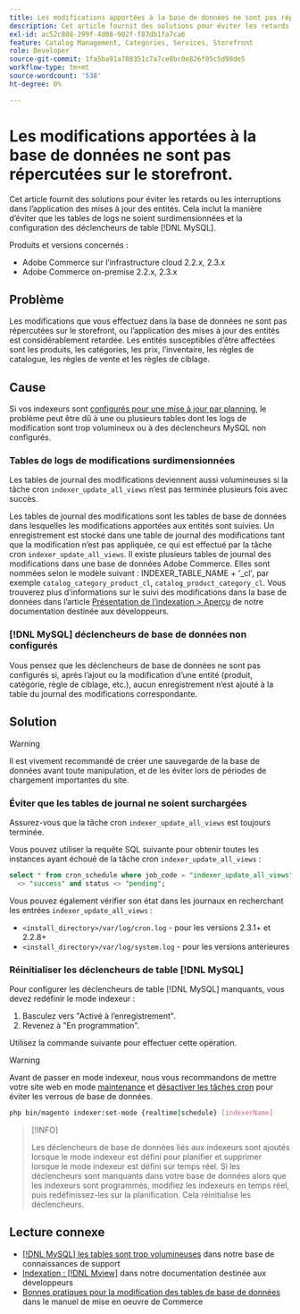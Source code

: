 ```yaml
---
title: Les modifications apportées à la base de données ne sont pas répercutées sur le storefront.
description: Cet article fournit des solutions pour éviter les retards ou les interruptions dans l’application des mises à jour des entités. Cela inclut la manière d’éviter que les tables de logs ne soient surdimensionnées et la façon de configurer les déclencheurs de table  [!DNL MySQL] .
exl-id: ac52c808-299f-4d08-902f-f87db1fa7ca6
feature: Catalog Management, Categories, Services, Storefront
role: Developer
source-git-commit: 1fa5ba91a788351c7a7ce8bc0e826f05c5d98de5
workflow-type: tm+mt
source-wordcount: '538'
ht-degree: 0%

---
```


# Les modifications apportées à la base de données ne sont pas répercutées sur le storefront.

Cet article fournit des solutions pour éviter les retards ou les interruptions dans l’application des mises à jour des entités. Cela inclut la manière d’éviter que les tables de logs ne soient surdimensionnées et la configuration des déclencheurs de table [!DNL MySQL].

Produits et versions concernés :

* Adobe Commerce sur l’infrastructure cloud 2.2.x, 2.3.x
* Adobe Commerce on-premise 2.2.x, 2.3.x

## Problème

Les modifications que vous effectuez dans la base de données ne sont pas répercutées sur le storefront, ou l’application des mises à jour des entités est considérablement retardée. Les entités susceptibles d’être affectées sont les produits, les catégories, les prix, l’inventaire, les règles de catalogue, les règles de vente et les règles de ciblage.

## Cause

Si vos indexeurs sont [ configurés pour une mise à jour par planning](https://devdocs.magento.com/guides/v2.3/config-guide/cli/config-cli-subcommands-index.html#configure-indexers), le problème peut être dû à une ou plusieurs tables dont les logs de modification sont trop volumineux ou à des déclencheurs MySQL non configurés.

### Tables de logs de modifications surdimensionnées

Les tables de journal des modifications deviennent aussi volumineuses si la tâche cron `indexer_update_all_views` n’est pas terminée plusieurs fois avec succès.

Les tables de journal des modifications sont les tables de base de données dans lesquelles les modifications apportées aux entités sont suivies. Un enregistrement est stocké dans une table de journal des modifications tant que la modification n’est pas appliquée, ce qui est effectué par la tâche cron `indexer_update_all_views`. Il existe plusieurs tables de journal des modifications dans une base de données Adobe Commerce. Elles sont nommées selon le modèle suivant : INDEXER\_TABLE\_NAME + &#39;\_cl&#39;, par exemple `catalog_category_product_cl`, `catalog_product_category_cl`. Vous trouverez plus d’informations sur le suivi des modifications dans la base de données dans l’article [Présentation de l’indexation > Aperçu](https://devdocs.magento.com/guides/v2.3/extension-dev-guide/indexing.html#m2devgde-mview) de notre documentation destinée aux développeurs.

### [!DNL MySQL] déclencheurs de base de données non configurés

Vous pensez que les déclencheurs de base de données ne sont pas configurés si, après l’ajout ou la modification d’une entité (produit, catégorie, règle de ciblage, etc.), aucun enregistrement n’est ajouté à la table du journal des modifications correspondante.

## Solution

>[!WARNING]
>
>Il est vivement recommandé de créer une sauvegarde de la base de données avant toute manipulation, et de les éviter lors de périodes de chargement importantes du site.

### Éviter que les tables de journal ne soient surchargées

Assurez-vous que la tâche cron `indexer_update_all_views` est toujours terminée.

Vous pouvez utiliser la requête SQL suivante pour obtenir toutes les instances ayant échoué de la tâche cron `indexer_update_all_views` :

```sql
select * from cron_schedule where job_code = "indexer_update_all_views" and status
  <> "success" and status <> "pending";
```

Vous pouvez également vérifier son état dans les journaux en recherchant les entrées `indexer_update_all_views` :

* `<install_directory>/var/log/cron.log` - pour les versions 2.3.1+ et 2.2.8+
* `<install_directory>/var/log/system.log` - pour les versions antérieures

### Réinitialiser les déclencheurs de table [!DNL MySQL]

Pour configurer les déclencheurs de table [!DNL MySQL] manquants, vous devez redéfinir le mode indexeur :

1. Basculez vers &quot;Activé à l’enregistrement&quot;.
1. Revenez à &quot;En programmation&quot;.

Utilisez la commande suivante pour effectuer cette opération.

>[!WARNING]
>
>Avant de passer en mode indexeur, nous vous recommandons de mettre votre site web en mode [maintenance](https://experienceleague.adobe.com/docs/commerce-operations/configuration-guide/setup/application-modes.html#maintenance-mode) et [désactiver les tâches cron](https://experienceleague.adobe.com/docs/commerce-cloud-service/user-guide/configure/app/properties/crons-property.html#disable-cron-jobs) pour éviter les verrous de base de données.

```bash
php bin/magento indexer:set-mode {realtime|schedule} [indexerName]
```

>[!INFO]
>
>Les déclencheurs de base de données liés aux indexeurs sont ajoutés lorsque le mode indexeur est défini pour planifier et supprimer lorsque le mode indexeur est défini sur temps réel. Si les déclencheurs sont manquants dans votre base de données alors que les indexeurs sont programmés, modifiez les indexeurs en temps réel, puis redéfinissez-les sur la planification. Cela réinitialise les déclencheurs.

## Lecture connexe

* [[!DNL MySQL] les tables sont trop volumineuses](https://experienceleague.adobe.com/en/docs/commerce-knowledge-base/kb/troubleshooting/database/mysql-tables-are-too-large) dans notre base de connaissances de support
* [Indexation : [!DNL Mview]](https://developer.adobe.com/commerce/php/development/components/indexing/#mview) dans notre documentation destinée aux développeurs
* [ Bonnes pratiques pour la modification des tables de base de données](https://experienceleague.adobe.com/en/docs/commerce-operations/implementation-playbook/best-practices/development/modifying-core-and-third-party-tables#why-adobe-recommends-avoiding-modifications) dans le manuel de mise en oeuvre de Commerce
